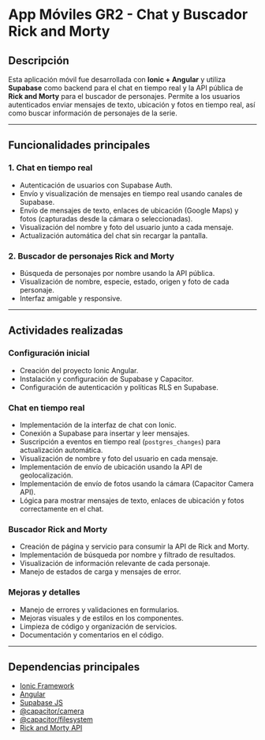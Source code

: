 # App Móviles GR2 - Chat y Buscador Rick and Morty

## Descripción

Esta aplicación móvil fue desarrollada con **Ionic + Angular** y utiliza **Supabase** como backend para el chat en tiempo real y la API pública de **Rick and Morty** para el buscador de personajes. Permite a los usuarios autenticados enviar mensajes de texto, ubicación y fotos en tiempo real, así como buscar información de personajes de la serie.

---

## Funcionalidades principales

### 1. **Chat en tiempo real**
- Autenticación de usuarios con Supabase Auth.
- Envío y visualización de mensajes en tiempo real usando canales de Supabase.
- Envío de mensajes de texto, enlaces de ubicación (Google Maps) y fotos (capturadas desde la cámara o seleccionadas).
- Visualización del nombre y foto del usuario junto a cada mensaje.
- Actualización automática del chat sin recargar la pantalla.

### 2. **Buscador de personajes Rick and Morty**
- Búsqueda de personajes por nombre usando la API pública.
- Visualización de nombre, especie, estado, origen y foto de cada personaje.
- Interfaz amigable y responsive.

---

## Actividades realizadas

### Configuración inicial
- Creación del proyecto Ionic Angular.
- Instalación y configuración de Supabase y Capacitor.
- Configuración de autenticación y políticas RLS en Supabase.

### Chat en tiempo real
- Implementación de la interfaz de chat con Ionic.
- Conexión a Supabase para insertar y leer mensajes.
- Suscripción a eventos en tiempo real (`postgres_changes`) para actualización automática.
- Visualización de nombre y foto del usuario en cada mensaje.
- Implementación de envío de ubicación usando la API de geolocalización.
- Implementación de envío de fotos usando la cámara (Capacitor Camera API).
- Lógica para mostrar mensajes de texto, enlaces de ubicación y fotos correctamente en el chat.

### Buscador Rick and Morty
- Creación de página y servicio para consumir la API de Rick and Morty.
- Implementación de búsqueda por nombre y filtrado de resultados.
- Visualización de información relevante de cada personaje.
- Manejo de estados de carga y mensajes de error.

### Mejoras y detalles
- Manejo de errores y validaciones en formularios.
- Mejoras visuales y de estilos en los componentes.
- Limpieza de código y organización de servicios.
- Documentación y comentarios en el código.

---


## Dependencias principales

- [Ionic Framework](https://ionicframework.com/)
- [Angular](https://angular.io/)
- [Supabase JS](https://supabase.com/docs/reference/javascript)
- [@capacitor/camera](https://capacitorjs.com/docs/apis/camera)
- [@capacitor/filesystem](https://capacitorjs.com/docs/apis/filesystem)
- [Rick and Morty API](https://rickandmortyapi.com/)
